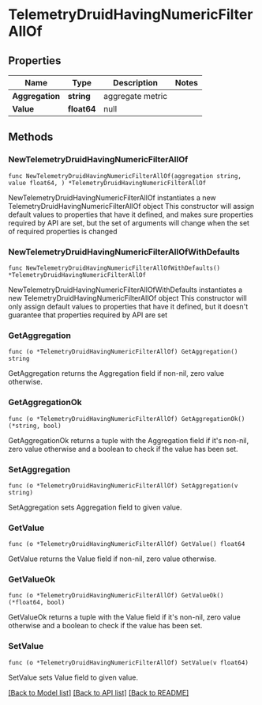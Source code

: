 # TelemetryDruidHavingNumericFilterAllOf

## Properties

Name | Type | Description | Notes
------------ | ------------- | ------------- | -------------
**Aggregation** | **string** | aggregate metric | 
**Value** | **float64** | null | 

## Methods

### NewTelemetryDruidHavingNumericFilterAllOf

`func NewTelemetryDruidHavingNumericFilterAllOf(aggregation string, value float64, ) *TelemetryDruidHavingNumericFilterAllOf`

NewTelemetryDruidHavingNumericFilterAllOf instantiates a new TelemetryDruidHavingNumericFilterAllOf object
This constructor will assign default values to properties that have it defined,
and makes sure properties required by API are set, but the set of arguments
will change when the set of required properties is changed

### NewTelemetryDruidHavingNumericFilterAllOfWithDefaults

`func NewTelemetryDruidHavingNumericFilterAllOfWithDefaults() *TelemetryDruidHavingNumericFilterAllOf`

NewTelemetryDruidHavingNumericFilterAllOfWithDefaults instantiates a new TelemetryDruidHavingNumericFilterAllOf object
This constructor will only assign default values to properties that have it defined,
but it doesn't guarantee that properties required by API are set

### GetAggregation

`func (o *TelemetryDruidHavingNumericFilterAllOf) GetAggregation() string`

GetAggregation returns the Aggregation field if non-nil, zero value otherwise.

### GetAggregationOk

`func (o *TelemetryDruidHavingNumericFilterAllOf) GetAggregationOk() (*string, bool)`

GetAggregationOk returns a tuple with the Aggregation field if it's non-nil, zero value otherwise
and a boolean to check if the value has been set.

### SetAggregation

`func (o *TelemetryDruidHavingNumericFilterAllOf) SetAggregation(v string)`

SetAggregation sets Aggregation field to given value.


### GetValue

`func (o *TelemetryDruidHavingNumericFilterAllOf) GetValue() float64`

GetValue returns the Value field if non-nil, zero value otherwise.

### GetValueOk

`func (o *TelemetryDruidHavingNumericFilterAllOf) GetValueOk() (*float64, bool)`

GetValueOk returns a tuple with the Value field if it's non-nil, zero value otherwise
and a boolean to check if the value has been set.

### SetValue

`func (o *TelemetryDruidHavingNumericFilterAllOf) SetValue(v float64)`

SetValue sets Value field to given value.



[[Back to Model list]](../README.md#documentation-for-models) [[Back to API list]](../README.md#documentation-for-api-endpoints) [[Back to README]](../README.md)


